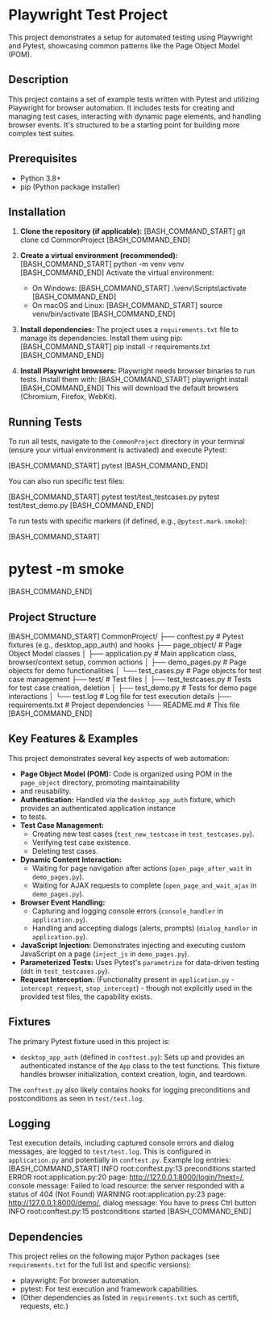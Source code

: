 # Playwright Test Project

This project demonstrates a setup for automated testing using Playwright
and Pytest, showcasing common patterns like the Page Object Model (POM).

## Description

This project contains a set of example tests written with Pytest and utilizing
Playwright for browser automation. It includes tests for creating and managing
test cases, interacting with dynamic page elements, and handling browser events.
It's structured to be a starting point for building more complex test suites.

## Prerequisites

*   Python 3.8+
*   pip (Python package installer)

## Installation

1.  **Clone the repository (if applicable):**
[BASH_COMMAND_START]
    git clone <your-repository-url>
    cd CommonProject
[BASH_COMMAND_END]

2.  **Create a virtual environment (recommended):**
[BASH_COMMAND_START]
    python -m venv venv
[BASH_COMMAND_END]
    Activate the virtual environment:
    *   On Windows:
[BASH_COMMAND_START]
        .\venv\Scripts\activate
[BASH_COMMAND_END]
    *   On macOS and Linux:
[BASH_COMMAND_START]
        source venv/bin/activate
[BASH_COMMAND_END]

3.  **Install dependencies:**
    The project uses a `requirements.txt` file to manage its dependencies.
    Install them using pip:
[BASH_COMMAND_START]
    pip install -r requirements.txt
[BASH_COMMAND_END]

4.  **Install Playwright browsers:**
    Playwright needs browser binaries to run tests. Install them with:
[BASH_COMMAND_START]
    playwright install
[BASH_COMMAND_END]
    This will download the default browsers (Chromium, Firefox, WebKit).

## Running Tests

To run all tests, navigate to the `CommonProject` directory in your terminal
(ensure your virtual environment is activated) and execute Pytest:

[BASH_COMMAND_START]
pytest
[BASH_COMMAND_END]

You can also run specific test files:

[BASH_COMMAND_START]
pytest test/test_testcases.py
pytest test/test_demo.py
[BASH_COMMAND_END]

To run tests with specific markers (if defined, e.g., `@pytest.mark.smoke`):

[BASH_COMMAND_START]
# pytest -m smoke
[BASH_COMMAND_END]

## Project Structure

[BASH_COMMAND_START]
CommonProject/
├── conftest.py               # Pytest fixtures (e.g., desktop_app_auth) and hooks
├── page_object/              # Page Object Model classes
│   ├── application.py        # Main application class, browser/context setup, common actions
│   ├── demo_pages.py         # Page objects for demo functionalities
│   └── test_cases.py         # Page objects for test case management
├── test/                     # Test files
│   ├── test_testcases.py     # Tests for test case creation, deletion
│   ├── test_demo.py          # Tests for demo page interactions
│   └── test.log              # Log file for test execution details
├── requirements.txt          # Project dependencies
└── README.md                 # This file
[BASH_COMMAND_END]

## Key Features & Examples

This project demonstrates several key aspects of web automation:

*   **Page Object Model (POM):** Code is organized using POM in the `page_object` directory, promoting maintainability 
* and reusability.
*   **Authentication:** Handled via the `desktop_app_auth` fixture, which provides an authenticated application instance 
* to tests.
*   **Test Case Management:**
    *   Creating new test cases (`test_new_testcase` in `test_testcases.py`).
    *   Verifying test case existence.
    *   Deleting test cases.
*   **Dynamic Content Interaction:**
    *   Waiting for page navigation after actions (`open_page_after_wait` in `demo_pages.py`).
    *   Waiting for AJAX requests to complete (`open_page_and_wait_ajax` in `demo_pages.py`).
*   **Browser Event Handling:**
    *   Capturing and logging console errors (`console_handler` in `application.py`).
    *   Handling and accepting dialogs (alerts, prompts) (`dialog_handler` in `application.py`).
*   **JavaScript Injection:** Demonstrates injecting and executing custom JavaScript on a page (`inject_js` in `demo_pages.py`).
*   **Parameterized Tests:** Uses Pytest's `parametrize` for data-driven testing (`ddt` in `test_testcases.py`).
*   **Request Interception:** (Functionality present in `application.py` - `intercept_request`, `stop_intercept`) - though not explicitly used in the provided test files, the capability exists.

## Fixtures

The primary Pytest fixture used in this project is:

*   `desktop_app_auth` (defined in `conftest.py`): Sets up and provides an authenticated instance of the `App` class to the test functions. This fixture handles browser initialization, context creation, login, and teardown.

The `conftest.py` also likely contains hooks for logging preconditions and postconditions as seen in `test/test.log`.

## Logging

Test execution details, including captured console errors and dialog messages, are logged to `test/test.log`. This is configured in `application.py` and potentially in `conftest.py`. Example log entries:
[BASH_COMMAND_START]
INFO     root:conftest.py:13 preconditions started
ERROR    root:application.py:20 page: http://127.0.0.1:8000/login/?next=/, console message: Failed to load resource: the server responded with a status of 404 (Not Found)
WARNING  root:application.py:23 page: http://127.0.0.1:8000/demo/, dialog message: You have to press Ctrl button
INFO     root:conftest.py:15 postconditions started
[BASH_COMMAND_END]

## Dependencies

This project relies on the following major Python packages (see
`requirements.txt` for the full list and specific versions):

*   playwright: For browser automation.
*   pytest: For test execution and framework capabilities.
*   (Other dependencies as listed in `requirements.txt` such as certifi, requests, etc.)